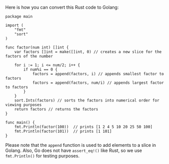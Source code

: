 Here is how you can convert this Rust code to Golang:
```golang
package main

import (
    "fmt"
    "sort"
)

func factor(num int) []int {
    var factors []int = make([]int, 0) // creates a new slice for the factors of the number
    
    for i := 1; i <= num/2; i++ { 
        if num%i == 0 {
            factors = append(factors, i) // appends smallest factor to factors
            factors = append(factors, num/i) // appends largest factor to factors
        }
    }
    sort.Ints(factors) // sorts the factors into numerical order for viewing purposes
    return factors // returns the factors
}

func main() {
    fmt.Println(factor(100))  // prints [1 2 4 5 10 20 25 50 100]
    fmt.Println(factor(101))  // prints [1 101]
}
```
Please note that the `append` function is used to add elements to a slice in Golang. Also, Go does not have `assert_eq!()` like Rust, so we use `fmt.Println()` for testing purposes.
